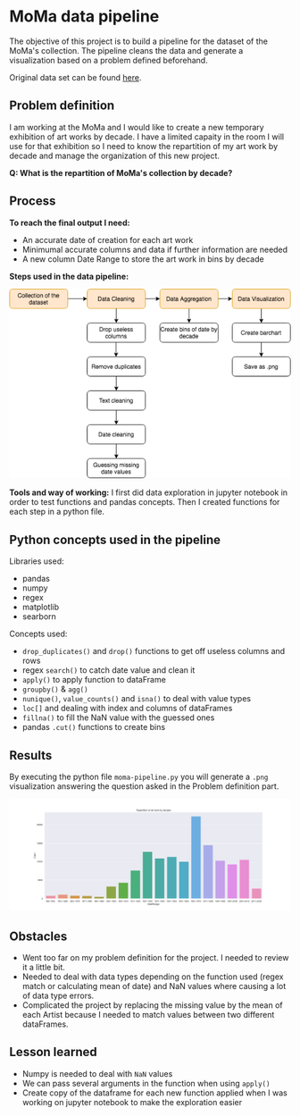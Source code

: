 # MoMa data pipeline

The objective of this project is to build a pipeline for the dataset of the MoMa's collection. The pipeline cleans the data and generate a visualization based on a problem defined beforehand.

Original data set can be found [here](https://github.com/MuseumofModernArt/collection).

## Problem definition

I am working at the MoMa and I would like to create a new temporary exhibition of art works by decade. I have a limited capaity in the room I will use for that exhibition so I need to know the repartition of my art work by decade and manage the organization of this new project. 

**Q: What is the repartition of MoMa's collection by decade?**

## Process

**To reach the final output I need:**
* An accurate date of creation for each art work
* Minimumal accurate columns and data if further information are needed
* A new column Date Range to store the art work in bins by decade

**Steps used in the data pipeline:**

![moma data-pipeline process](image/data-pipeline-moma.png)


**Tools and way of working:** I first did data exploration in jupyter notebook in order to test functions and pandas concepts. Then I created functions for each step in a python file. 

## Python concepts used in the pipeline

Libraries used:
* pandas
* numpy
* regex
* matplotlib
* searborn

Concepts used:
* `drop_duplicates()` and `drop()` functions to get off useless columns and rows
* regex `search()` to catch date value and clean it
* `apply()` to apply function to dataFrame
* `groupby()` & `agg()`
* `nunique()`, `value_counts()` and `isna()` to deal with value types
* `loc[]` and dealing with index and columns of dataFrames
* `fillna()` to fill the NaN value with the guessed ones
* pandas `.cut()` functions to create bins

## Results

By executing the python file `moma-pipeline.py` you will generate a `.png` visualization answering the question asked in the Problem definition part.

![moma data-pipeline output](output/repartition-of-art-work-by-decade.png)

## Obstacles

* Went too far on my problem definition for the project. I needed to review it a little bit. 
* Needed to deal with data types depending on the function used (regex match or calculating mean of date) and NaN values where causing a lot of data type errors.
* Complicated the project by replacing the missing value by the mean of each Artist because I needed to match values between two different dataFrames.

## Lesson learned
 
* Numpy is needed to deal with `NaN` values
* We can pass several arguments in the function when using `apply()`
* Create copy of the dataframe for each new function applied when I was working on jupyter notebook to make the exploration easier
